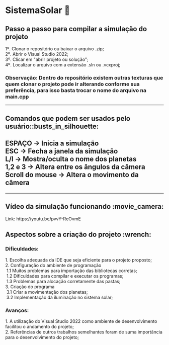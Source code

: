 # SistemaSolar :milky_way:

<h2>Passo a passo para compilar a simulação do projeto</h2>

1º. Clonar o repositório ou baixar o arquivo .zip;<br>
2º. Abrir o Visual Studio 2022;<br>
3º. Clicar em "abrir projeto ou solução";<br>
4º. Localizar o arquivo com a extensão .sln ou .vcxproj;<br>
<p align="justify"><h3>Observação: Dentro do repositório existem outras texturas que quem clonar o projeto pode ir alterando conforme sua preferência, para isso basta trocar o nome do arquivo na main.cpp</h3><hr></p>

<h2>Comandos que podem ser usados pelo usuário::busts_in_silhouette:<h2>
ESPAÇO → Inicia a simulação<br>
ESC → Fecha a janela da simulação<br>
L/l → Mostra/oculta o nome dos planetas<br>
1,2 e 3 → Altera entre os ângulos da câmera<br>
Scroll do mouse → Altera o movimento da câmera<hr>
   
<h2>Vídeo da simulação funcionando :movie_camera:</h2>
Link: https://youtu.be/pvvY-ReOvmE

<h2>Aspectos sobre a criação do projeto :wrench:</h2>
<h3>Dificuldades:</h3>
1. Escolha adequada da IDE que seja eficiente para o projeto proposto;<br>
2. Configuração do ambiente de programação<br>
&nbsp1.1 Muitos problemas para importação das bibliotecas corretas;<br>
&nbsp1.2 Dificuldades para compilar e executar os programas;<br>
&nbsp1.3 Problemas para alocação corretamente das pastas;<br>
3. Criação do programa<br>
&nbsp3.1 Criar a movimentação dos planetas;<br>
&nbsp3.2 Implementação da iluminação no sistema solar;<br>
<h3>Avanços:</h3>
1. A utilização do Visual Studio 2022 como ambiente de desenvolvimento facilitou o andamento do projeto;<br>
2. Referências de outros trabalhos semelhantes foram de suma importância para o desenvolvimento do projeto;<br>
